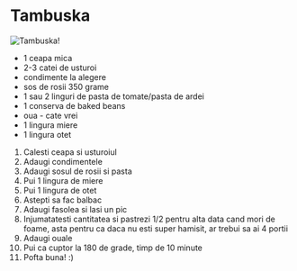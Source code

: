 ---
---
# Tambuska

![Tambuska!](https://lh3.googleusercontent.com/dYWyrVa_5ZOh__ExNu78Ilc7n7gsapb6q9c6Z4m6qbqAJShvsiMmM1GKrGO5sNZe2HGtz_ri--vzb4kZKGHDqja4n_8mDMVSU2EIsl93AHHt9YcCzcbKVYYiv-fEY0eYIXUZ-RuWg0Hnf-52KfkTHuJ9oqbTlkBjl6Kg1bW5AtHO_qUS2F7Ag9PJmjy4nVf8UZefQL5qhf2V6Dihnn6xPcd0GW_Von40yOKN2YGSv5dDejb8qwqXNdcSO1aBuBk3S7h38Hwht0Jozpy9A2jbE93v9LTqq7_8jGV11t-ZuSWjWHCxEEDqoyAP3cgP5NyzXvrN4loBZDoZ08dFLUWISn4p6m7IbQQZfcD6NUjKgupxSLVGXg6sP2GrEwy8Lc9gtLtNExLzMxIJhZtzUA4OZolCJ7Xy3RPfnIT2RAPGkeYtOBlcJ5N42FFKZH06YGoiKd0vi7b1wd7tb0bUV0cza3Yz88Q8ZuryEBKHu_AZlHFMoKQNoxU52v2RA90OuGIOD9XGxXQ5-2w9sNW8u2BNkovGR4DiAWphD--hvr9cb5-l9nOWCk8s-fDWHlVOGvTPsgaN5urw4wFUcdI1NsBP_YghxPqdTfnW-vDvd37S5gi4WKMeX4rLvFQsBptz1pYJWIaNNSEEAtUsLYh4nh162pEo1C--KiToNyi6xBZWtSxkLTILev57nfYOhBCkAj8=w1292-h969-no "Tambuska")

- 1 ceapa mica
- 2-3 catei de usturoi 
- condimente la alegere
- sos de rosii 350 grame
- 1 sau 2 linguri de pasta de tomate/pasta de ardei
- 1 conserva de baked beans 
- oua - cate vrei
- 1 lingura miere
- 1 lingura otet

1. Calesti ceapa si usturoiul
2. Adaugi condimentele
3. Adaugi sosul de rosii si pasta 
4. Pui 1 lingura de miere
5. Pui 1 lingura de otet
6. Astepti sa fac balbac
7. Adaugi fasolea si lasi un pic
8. Injumatatesti cantitatea si pastrezi 1/2 pentru alta data cand mori de foame, asta pentru ca daca nu esti super hamisit, ar trebui sa ai 4 portii
9. Adaugi ouale 
10. Pui ca cuptor la 180 de grade, timp de 10 minute
11. Pofta buna! :)